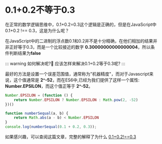 # 0.1+0.2不等于0.3

在正常的数学逻辑思维中，0.1+0.2=0.3这个逻辑是正确的，但是在JavaScript中0.1+0.2 !== 0.3，这是为什么呢？

在JavaScript中的二进制的浮点数0.1和0.2并不是十分精确，在他们相加的结果并非正好等于0.3，而是一个比较接近的数字 **0.30000000000000004**，所以条件判断结果为**false**

::: warning 如何解决呢?🤔️
应该怎样来解决0.1+0.2等于0.3呢?
:::

最好的方法是设置一个误差范围值，通常称为"机器精度"，而对于Javascript来说，这个值通常是 **2^-52**，而在ES6中,已经为我们提供了这样一个属性: **Number.EPSILON**，而这个值正等于 **2^-52**。

```js
Number.EPSILON = (function () {
    return Number.EPSILON ? Number.EPSILON : Math.pow(2, -52)
})()

function numberSequal(a, b) {
    return Math.abs(a - b) < Number.EPSILON
}
console.log(numberSequal(0.1 + 0.2, 0.3));
```

如果感兴趣，可以查阅这篇文章，完整的解释了为什么 [0.1+0.2!==0.3](https://medium.com/better-programming/why-is-0-1-0-2-not-equal-to-0-3-in-most-programming-languages-99432310d476)